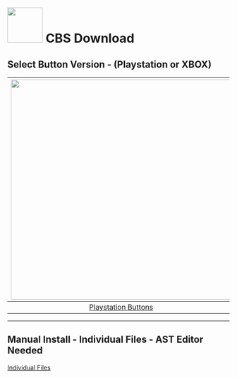 # <img width="80" src="https://github.com/dylanhale/ScorebugMods/blob/main/assets/images/CBS.png"> CBS Download


## Select Button Version - (Playstation or XBOX)
| <img width="500" src="https://github.com/dylanhale/ScorebugMods/blob/main/assets/images/PlaystationC.png">  | <img width="500" src="https://github.com/dylanhale/ScorebugMods/blob/main/assets/images/XboxC.png">
|:---:|:---:|
| [Playstation Buttons](https://www.mediafire.com/file/olzte0jteukmu3h/CBS-PSButtons.rar/file) | [XBOX Buttons](https://www.mediafire.com/file/s0yv7vwdlwblj7u/CBS-XboxButtons.rar/file) |

---------
## Manual Install - Individual Files - AST Editor Needed
[Individual Files]()
